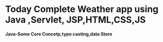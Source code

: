 # Today Complete Weather app using Java ,Servlet, JSP,HTML,CSS,JS 
#### Java-Some Core Concetp,type casting,data Store
